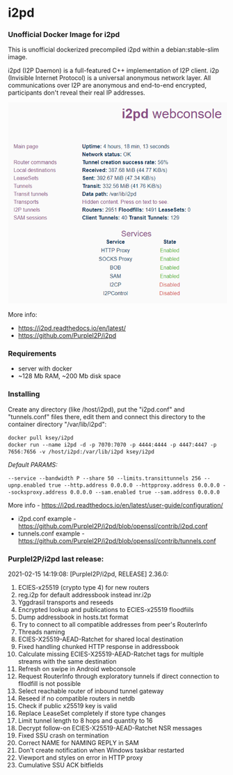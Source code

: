 # i2pd
### Unofficial Docker Image for i2pd
This is unofficial dockerized precompiled i2pd within a debian:stable-slim image.

i2pd (I2P Daemon) is a full-featured C++ implementation of I2P client. i2p (Invisible Internet Protocol) is a universal anonymous network layer. All communications over I2P are anonymous and end-to-end encrypted, participants don't reveal their real IP addresses.

![i2pd](https://raw.githubusercontent.com/MrKsey/i2pd/master/i2pd.PNG)

More info:
- https://i2pd.readthedocs.io/en/latest/
- https://github.com/PurpleI2P/i2pd

### Requirements

* server with docker
* ~128 Mb RAM, ~200 Mb disk space 

### Installing

Create any directory (like /host/i2pd), put the "i2pd.conf" and "tunnels.conf" files there, edit them and connect this directory to the container directory "/var/lib/i2pd":
```
docker pull ksey/i2pd
docker run --name i2pd -d -p 7070:7070 -p 4444:4444 -p 4447:4447 -p 7656:7656 -v /host/i2pd:/var/lib/i2pd ksey/i2pd
```

*Default PARAMS:*
```
--service --bandwidth P --share 50 --limits.transittunnels 256 --upnp.enabled true --http.address 0.0.0.0 --httpproxy.address 0.0.0.0 --socksproxy.address 0.0.0.0 --sam.enabled true --sam.address 0.0.0.0
```
More info - https://i2pd.readthedocs.io/en/latest/user-guide/configuration/

* i2pd.conf example - https://github.com/PurpleI2P/i2pd/blob/openssl/contrib/i2pd.conf 
* tunnels.conf example - https://github.com/PurpleI2P/i2pd/blob/openssl/contrib/tunnels.conf


### PurpleI2P/i2pd last release:
2021-02-15 14:19:08: [PurpleI2P/i2pd, RELEASE] 2.36.0:

1. ECIES-x25519 (crypto type 4) for new routers
2. reg.i2p for default addressbook instead inr.i2p
3. Yggdrasil transports and reseeds
4. Encrypted lookup and publications to ECIES-x25519 floodfiils
5. Dump addressbook in hosts.txt format
6. Try to connect to all compatible addresses from peer's RouterInfo
7. Threads naming
8. ECIES-X25519-AEAD-Ratchet for shared local destination
9. Fixed handling chunked HTTP response in addressbook
10. Calculate missing ECIES-X25519-AEAD-Ratchet tags for multiple streams with the same destination
11. Refresh on swipe in Android webconsole
12. Request RouterInfo through exploratory tunnels if direct connection to fllodfill is not possible
13. Select reachable router of inbound tunnel gateway
14. Reseed if no compatible routers in netdb 
15. Check if public x25519 key is valid 
16. Replace LeaseSet completely if store type changes 
17. Limit tunnel length to 8 hops and quantity to 16
18. Decrypt follow-on ECIES-X25519-AEAD-Ratchet NSR messages
19. Fixed SSU crash on termination
20. Correct NAME for NAMING REPLY in SAM
21. Don't create notification when Windows taskbar restarted 
22. Viewport and styles on error in HTTP proxy
23. Cumulative SSU ACK bitfields

